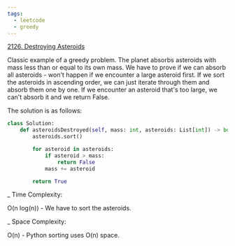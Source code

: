 ```yaml
---
tags:
  - leetcode
  - greedy
---
```


<a href="https://leetcode.com/problems/destroying-asteroids/">2126. Destroying
Asteroids</a>

Classic example of a greedy problem. The planet absorbs asteroids with mass less
than or equal to its own mass. We have to prove if we can absorb all asteroids -
won't happen if we encounter a large asteroid first. If we sort the asteroids in
ascending order, we can just iterate through them and absorb them one by one. If
we encounter an asteroid that's too large, we can't absorb it and we return
False.

The solution is as follows:

```python
class Solution:
    def asteroidsDestroyed(self, mass: int, asteroids: List[int]) -> bool:
        asteroids.sort()

        for asteroid in asteroids:
            if asteroid > mass:
                return False
            mass += asteroid

        return True
```

\_ Time Complexity:

O(n log(n)) - We have to sort the asteroids.

\_ Space Complexity:

O(n) - Python sorting uses O(n) space.
